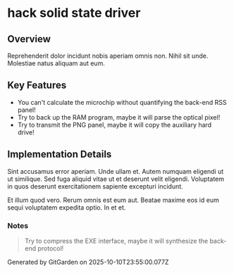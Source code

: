 # hack solid state driver

## Overview
Reprehenderit dolor incidunt nobis aperiam omnis non. Nihil sit unde. Molestiae natus aliquam aut eum.

## Key Features
- You can't calculate the microchip without quantifying the back-end RSS panel!
- Try to back up the RAM program, maybe it will parse the optical pixel!
- Try to transmit the PNG panel, maybe it will copy the auxiliary hard drive!

## Implementation Details
Sint accusamus error aperiam. Unde ullam et. Autem numquam eligendi ut ut similique. Sed fuga aliquid vitae ut et deserunt velit eligendi. Voluptatem in quos deserunt exercitationem sapiente excepturi incidunt.
 Et illum quod vero. Rerum omnis est eum aut. Beatae maxime eos id eum sequi voluptatem expedita optio. In et et.

### Notes
> Try to compress the EXE interface, maybe it will synthesize the back-end protocol!

Generated by GitGarden on 2025-10-10T23:55:00.077Z
